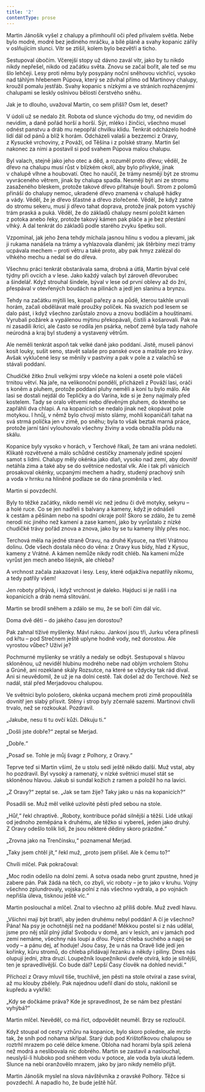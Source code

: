 ```yaml
---
title: '2'
contentType: prose
---
```


  

Martin Jánošík vyšel z chalupy a přimhouřil oči před přívalem světla. Nebe bylo modré, modré bez jediného mráčku, a bílé pláně a svahy kopanic zářily v oslňujícím slunci. Vítr se ztišil, kolem bylo bezvětří a ticho.

  

Sestupoval úbočím. Včerejší stopy už dávno zavál vítr, jako by tu nikdo nikdy nepřešel, nikdo od začátku světa. Znovu se začal bořit, ale teď se mu šlo lehčeji. Lesy proti němu byly posypány noční sněhovou vichřicí, vysoko nad táhlým hřebenem Púpova, který se zdvíhal přímo od Martinovy chalupy, kroužil pomalu jestřáb. Svahy kopanic s nízkými a ve stráních rozházenými chalupami se leskly oslnivou bělostí čerstvého sněhu.

  

Jak je to dlouho, uvažoval Martin, co sem přišli? Osm let, deset?

  

V údolí už se nedalo žít. Robota od slunce východu do tmy, od nevidím do nevidím, a daně pořád horší a horší. Sýr, mléko i žinčici, všechno musel odnést panstvu a dráb mu nepopřál chvilku klidu. Tenkrát odcházelo hodně lidí dál od pánů a blíž k horám. Odcházeli valaši a bezzemci z Oravy, z Kysucké vrchoviny, z Pováží, od Těšína i z polské strany. Martin šel nakonec za nimi a postavil si pod svahem Púpova malou chalupu.

  

Byl valach, stejně jako jeho otec a děd, a rozuměl proto dřevu; věděl, že dřevo na chalupu musí růst v blízkém okolí, aby bylo přivyklé, jinak v chalupě vlhne a houbovatí. Otec ho naučil, že trámy nesmějí být ze stromu vyvráceného větrem, jinak by chalupa spadla. Nesmějí být ani ze stromu zasaženého bleskem, protože takové dřevo přitahuje bouři. Strom z polomů přináší do chalupy nemoc, ukradené dřevo znamená v chalupě hádky a vády. Věděl, že je dřevo šťastné a dřevo zlořečené. Věděl, že když zatne do stromu sekeru, musí ji dřevo tahat doprava, protože jinak potom vyschlý trám praská a puká. Věděl, že do základů chalupy nesmí položit kámen z potoka anebo řeky, protože takový kámen pak pláče a je bez přestání vlhký. A dal tenkrát do základů podle starého zvyku špetku soli.

  

Vzpomínal, jak jeho žena tehdy míchala jasnou hlínu s vodou a plevami, jak ji rukama nanášela na trámy a vyhlazovala dlaněmi; jak štěrbiny mezi trámy ucpávala mechem – proti větru a také proto, aby pak hmyz zalézal do vlhkého mechu a nedal se do dřeva.

  

Všechnu práci tenkrát obstarávala sama, drobná a útlá, Martin býval celé týdny při ovcích a v lese. Jako každý valach byl zároveň dřevorubec a šindelář. Když strouhal šindele, býval v lese od první oblevy až do žní, přespával v otevřených boudách na pilinách a jedl jen slaninu a brynzu.

  

Tehdy na začátku mýtili les, kopali pařezy a na půdě, kterou takhle urvali horám, začali obdělávat malé proužky políček. Na svazích pod lesem se dalo pást, i když všechno zarůstalo znovu a znovu bodláčím a houštinami. Vyrubali požárek a vypálenou mýtinu překopávali, čistili a košarovali. Pak na ni zasadili ikrici, ale často se rodila jen psárka, neboť země byla tady nahoře neúrodná a kraj byl studený a vystavený větrům.

  

Ale neměli tenkrát aspoň tak velké daně jako poddaní. Jistě, museli pánovi kosit louky, sušit seno, stavět salaše pro panské ovce a maštale pro krávy. Avšak vyklučené lesy se měnily v pastviny a pak v pole a z valachů se stávali poddaní.

  

Chudičké žitko žnuli velkými srpy vkleče na koleni a oseté pole vláčeli trnitou větví. Na jaře, na velikonoční pondělí, přicházeli z Pováží lasi, oráči s koněm a pluhem, protože poddaní pluhy neměli a koní tu bylo málo. Ale lasi se dostali nejdál do Tepličky a do Varína, kde si je ženy najímaly před kostelem. Tady se oralo větvemi nebo dřevěným pluhem, do kterého se zapřáhli dva chlapi. A na kopanicích se nedalo jinak než okopávat pole motykou. I hnůj, v němž bylo chvojí místo slámy, mohli kopaničáři tahat na svá strmá políčka jen v zimě, po sněhu; byla to však beztak marná práce, protože jarní tání vylouhovalo všechny živiny a voda obnažila půdu na skálu.

  

Kopanice byly vysoko v horách, v Terchové říkali, že tam ani vrána nedoletí. Klikatě rozvětvené a málo schůdné cestičky znamenaly jediné spojení samot s lidmi. Chalupy měly okénka jako dlaň, vysoko nad zemí, aby dovnitř netáhla zima a také aby se do světnice nedostal vlk. Ale i tak při vánicích prosakoval okénky, ucpanými mechem a hadry, studený prachový sníh a voda v hrnku na hliněné podlaze se do rána proměnila v led.

  

Martin si povzdechl.

  

Byly to těžké začátky, nikdo neměl víc než jednu či dvě motyky, sekyru – a holé ruce. Co se jen nadřeli s balvany a kameny, když je odnášeli k cestám a pěšinám nebo na spodní okraje polí! Skoro se zdálo, že tu země nerodí nic jiného než kamení a zase kamení, jako by vyrůstalo z nízké chudičké trávy pořád znova a znova, jako by se tu kameny líhly přes noc.

  

Terchová měla na jedné straně Oravu, na druhé Kysuce, na třetí Vrátnou dolinu. Ode všech dostala něco do věna: z Oravy kus bídy, hlad z Kysuc, kameny z Vrátné. A kámen nemůže nikdy rodit chléb. Na kameni může vyrůst jen mech anebo lišejník, ale chleba?

  

A vrchnost začala zakazovat i lesy. Lesy, které odjakživa nepatřily nikomu, a tedy patřily všem!

  

Jen roboty přibývá, i když vrchnost je daleko. Hajduci si je našli i na kopanicích a dráb nemá slitování.

  

Martin se brodil sněhem a zdálo se mu, že se boří čím dál víc.

  

Doma dvě děti – do jakého času jen dorostou?

  

Pak zahnal tíživé myšlenky. Mávl rukou. Jankovi jsou tři, Jurku včera přinesli od křtu – pod Strečnem ještě uplyne hodně vody, než dorostou. Ale vyrostou vůbec? Uživí je?

  

Pochmurné myšlenky se vrátily a nedaly se odbýt. Sestupoval s hlavou skloněnou, už neviděl hlubinu modrého nebe nad oblým vrcholem Stohu a Grúně, ani rozeklané skály Rozsutce, na které se vždycky tak rád díval. Ani si neuvědomil, že už je na dolní cestě. Tak došel až do Terchové. Než se nadál, stál před Merjadovou chalupou.

  

Ve světnici bylo pološero, okénka ucpaná mechem proti zimě propouštěla dovnitř jen slabý přísvit. Stěny i strop byly zčernalé sazemi. Martinovi chvíli trvalo, než se rozkoukal. Pozdravil.

  

„Jakube, nesu ti tu ovčí kůži. Děkuju ti.“

  

„Došli jste dobře?“ zeptal se Merjad.

  

„Dobře.“

  

„Posaď se. Tohle je můj švagr z Polhory, z Oravy.“

  

Teprve teď si Martin všiml, že u stolu sedí ještě někdo další. Muž vstal, aby ho pozdravil. Byl vysoký a ramenatý, v nízké světnici musel stát se skloněnou hlavou. Jakub si sundal kožich z ramen a položil ho na lavici.

  

„Z Oravy?“ zeptal se. „Jak se tam žije? Taky jako u nás na kopanicích?“

  

Posadili se. Muž měl veliké uzlovité pěsti před sebou na stole.

  

„Hůř,“ řekl chraptivě. „Roboty, kontribuce pořád silnější a těžší. Lidé utíkají od jednoho zeměpána k druhému, ale těžko si vybereš, jeden jako druhý. Z Oravy odešlo tolik lidí, že jsou některé dědiny skoro prázdné.“

  

„Zrovna jako na Trenčínsku,“ poznamenal Merjad.

  

„Taky jsem chtěl jít,“ řekl muž, „proto jsem přišel. Ale k čemu to?“

  

Chvíli mlčel. Pak pokračoval:

  

„Moc rodin odešlo na dolní zemi. A sotva osada nebo grunt zpustne, hned je zabere pán. Pak žádá na těch, co zbyli, víc roboty – je to jako v kruhu. Vojny všechno zplundrovaly, vojska polní z nás všechno vydrala, a po vojnách nepřišla úleva, tisknou ještě víc.“

  

Martin poslouchal a mlčel. Znal to všechno až příliš dobře. Muž zvedl hlavu.

  

„Všichni mají být bratři, aby jeden druhému nebyl poddán! A čí je všechno? Pána! Na psy je ochotnější než na poddané! Měkkou postel si z nás udělal, jsme pro něj stůl plný jídla! Svobodu v domě, ani v lesích, ani v jamách pod zemí nemáme, všechny nás loupí a dřou. Pojez chleba suchého a napij se vody – a pánu dej, ať hoduje! Jsou časy, že u nás na Oravě lidé jedí jen kořínky, kůru stromů, do chleba přidávají řezanku a někdy i piliny. Dnes nás olupují jedni, zítra druzí. Loupežník loupežníkovi dveře otvírá, kdo je silnější, ten je spravedlivější. Co bude dál? Lepší Časy člověk na dohled nevidí.“

  

Příchozí z Oravy mluvil tiše, truchlivě, jen pěsti na stole otvíral a zase svíral, až mu klouby zbělely. Pak najednou udeřil dlaní do stolu, naklonil se kupředu a vykřikl:

  

„Kdy se dočkáme práva? Kde je spravedlnost, že se nám bez přestání vyhýbá?“

  

Martin mlčel. Nevěděl, co má říct, odpovědět neuměl. Brzy se rozloučil.

  

Když stoupal od cesty vzhůru na kopanice, bylo skoro poledne, ale mrzlo tak, že sníh pod nohama skřípal. Starý dub pod Krištofíkovou chalupou se roztrhl mrazem po celé délce kmene. Obloha nad horami byla spíš zelená než modrá a neslibovala nic dobrého. Martin se zastavil a naslouchal, neuslyší-li hluboko pod sněhem vodu v potoce, ale voda byla ukutá ledem. Slunce na nebi oranžovělo mrazem, jako by jaro nikdy nemělo přijít.

  

Martin Jánošík myslel na slova návštěvníka z oravské Polhory. Těžce si povzdechl. A napadlo ho, že bude ještě hůř.
